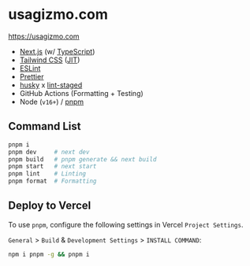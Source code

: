 # usagizmo.com

https://usagizmo.com

- [Next.js](https://nextjs.org/) (w/ [TypeScript](https://www.typescriptlang.org/))
- [Tailwind CSS](https://tailwindcss.com/) ([JIT](https://tailwindcss.com/docs/just-in-time-mode))
- [ESLint](https://eslint.org/)
- [Prettier](https://prettier.io/)
- [husky](https://github.com/typicode/husky) x [lint-staged](https://github.com/okonet/lint-staged)
- GitHub Actions (Formatting + Testing)
- Node (`v16+`) / [pnpm](https://pnpm.io/)

## Command List

```bash
pnpm i
pnpm dev     # next dev
pnpm build   # pnpm generate && next build
pnpm start   # next start
pnpm lint    # Linting
pnpm format  # Formatting
```

## Deploy to Vercel

To use `pnpm`, configure the following settings in Vercel `Project Settings`.

`General` > `Build` & `Development Settings` > `INSTALL COMMAND`:

```bash
npm i pnpm -g && pnpm i
```
